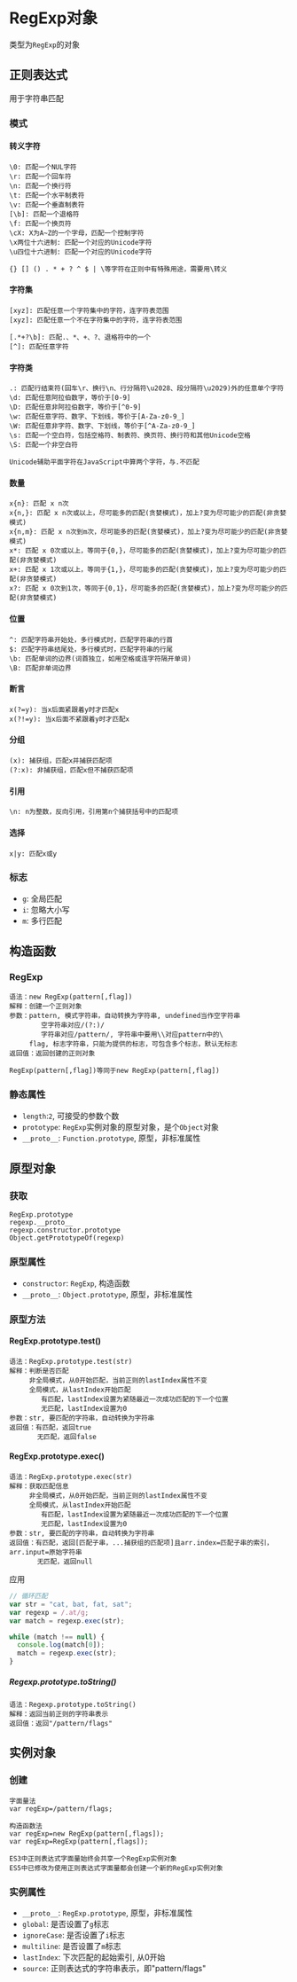# RegExp对象

类型为`RegExp`的对象

## 正则表达式

用于字符串匹配

### 模式

#### 转义字符

```
\0: 匹配一个NUL字符
\r: 匹配一个回车符
\n: 匹配一个换行符
\t: 匹配一个水平制表符
\v: 匹配一个垂直制表符
[\b]: 匹配一个退格符
\f: 匹配一个换页符
\cX: X为A~Z的一个字母，匹配一个控制字符
\x两位十六进制: 匹配一个对应的Unicode字符
\u四位十六进制: 匹配一个对应的Unicode字符

{} [] () . * + ? ^ $ | \等字符在正则中有特殊用途，需要用\转义
```

#### 字符集

```
[xyz]: 匹配任意一个字符集中的字符，连字符表范围
[xyz]: 匹配任意一个不在字符集中的字符，连字符表范围

[.*+?\b]: 匹配.、*、+、?、退格符中的一个
[^]: 匹配任意字符
```

#### 字符类

```
.: 匹配行结束符(回车\r、换行\n、行分隔符\u2028、段分隔符\u2029)外的任意单个字符
\d: 匹配任意阿拉伯数字，等价于[0-9]
\D: 匹配任意非阿拉伯数字，等价于[^0-9]
\w: 匹配任意字符、数字、下划线，等价于[A-Za-z0-9_]
\W: 匹配任意非字符、数字、下划线，等价于[^A-Za-z0-9_]
\s: 匹配一个空白符，包括空格符、制表符、换页符、换行符和其他Unicode空格
\S: 匹配一个非空白符

Unicode辅助平面字符在JavaScript中算两个字符，与.不匹配
```

#### 数量

```
x{n}: 匹配 x n次
x{n,}: 匹配 x n次或以上，尽可能多的匹配(贪婪模式)，加上?变为尽可能少的匹配(非贪婪模式)
x{n,m}: 匹配 x n次到m次，尽可能多的匹配(贪婪模式)，加上?变为尽可能少的匹配(非贪婪模式)
x*: 匹配 x 0次或以上，等同于{0,}，尽可能多的匹配(贪婪模式)，加上?变为尽可能少的匹配(非贪婪模式)
x+: 匹配 x 1次或以上，等同于{1,}，尽可能多的匹配(贪婪模式)，加上?变为尽可能少的匹配(非贪婪模式)
x?: 匹配 x 0次到1次，等同于{0,1}，尽可能多的匹配(贪婪模式)，加上?变为尽可能少的匹配(非贪婪模式)
```

#### 位置

```
^: 匹配字符串开始处，多行模式时，匹配字符串的行首
$: 匹配字符串结尾处，多行模式时，匹配字符串的行尾
\b: 匹配单词的边界(词首独立，如用空格或连字符隔开单词)
\B: 匹配非单词边界
```

#### 断言

```
x(?=y): 当x后面紧跟着y时才匹配x
x(?!=y): 当x后面不紧跟着y时才匹配x
```

#### 分组

```
(x): 捕获组，匹配x并捕获匹配项
(?:x): 非捕获组，匹配x但不捕获匹配项
```

#### 引用

```
\n: n为整数，反向引用，引用第n个捕获括号中的匹配项
```

#### 选择

```
x|y: 匹配x或y
```

### 标志

* `g`: 全局匹配
* `i`: 忽略大小写
* `m`: 多行匹配

## 构造函数

### RegExp

```
语法：new RegExp(pattern[,flag])
解释：创建一个正则对象
参数：pattern, 模式字符串，自动转换为字符串, undefined当作空字符串
        空字符串对应/(?:)/
        字符串对应/pattern/, 字符串中要用\\对应pattern中的\
     flag, 标志字符串，只能为提供的标志，可包含多个标志，默认无标志
返回值：返回创建的正则对象

RegExp(pattern[,flag])等同于new RegExp(pattern[,flag])
```

### 静态属性

* `length`:`2`, 可接受的参数个数
* `prototype`: `RegExp`实例对象的原型对象，是个`Object`对象
* `__proto__`: `Function.prototype`, 原型，非标准属性

## 原型对象

### 获取

```
RegExp.prototype
regexp.__proto__
regexp.constructor.prototype
Object.getPrototypeOf(regexp)
```

### 原型属性

* `constructor`: `RegExp`, 构造函数
* `__proto__`: `Object.prototype`, 原型，非标准属性

### 原型方法

#### RegExp.prototype.test()

```
语法：RegExp.prototype.test(str)
解释：判断是否匹配
     非全局模式，从0开始匹配，当前正则的lastIndex属性不变
     全局模式，从lastIndex开始匹配
        有匹配，lastIndex设置为紧随最近一次成功匹配的下一个位置
        无匹配，lastIndex设置为0
参数：str, 要匹配的字符串，自动转换为字符串
返回值：有匹配，返回true
       无匹配，返回false
```

#### RegExp.prototype.exec()

```
语法：RegExp.prototype.exec(str)
解释：获取匹配信息
     非全局模式，从0开始匹配，当前正则的lastIndex属性不变
     全局模式，从lastIndex开始匹配
        有匹配，lastIndex设置为紧随最近一次成功匹配的下一个位置
        无匹配，lastIndex设置为0
参数：str, 要匹配的字符串，自动转换为字符串
返回值：有匹配，返回[匹配子串，...捕获组的匹配项]且arr.index=匹配子串的索引，arr.input=原始字符串
       无匹配，返回null
```

应用

```javascript
// 循环匹配
var str = "cat, bat, fat, sat";
var regexp = /.at/g;
var match = regexp.exec(str);

while (match !== null) {
  console.log(match[0]);
  match = regexp.exec(str);
}
```

##### Regexp.prototype.toString()

```
语法：Regexp.prototype.toString()
解释：返回当前正则的字符串表示
返回值：返回"/pattern/flags"
```

## 实例对象

### 创建

```
字面量法
var regExp=/pattern/flags;

构造函数法
var regExp=new RegExp(pattern[,flags]);
var regExp=RegExp(pattern[,flags]);

ES3中正则表达式字面量始终会共享一个RegExp实例对象
ES5中已修改为使用正则表达式字面量都会创建一个新的RegExp实例对象
```

### 实例属性

* `__proto__`: `RegExp.prototype`, 原型，非标准属性
* `global`: 是否设置了`g`标志
* `ignoreCase`: 是否设置了`i`标志
* `multiline`: 是否设置了`m`标志
* `lastIndex`: 下次匹配的起始索引, 从0开始
* `source`: 正则表达式的字符串表示，即"pattern/flags"